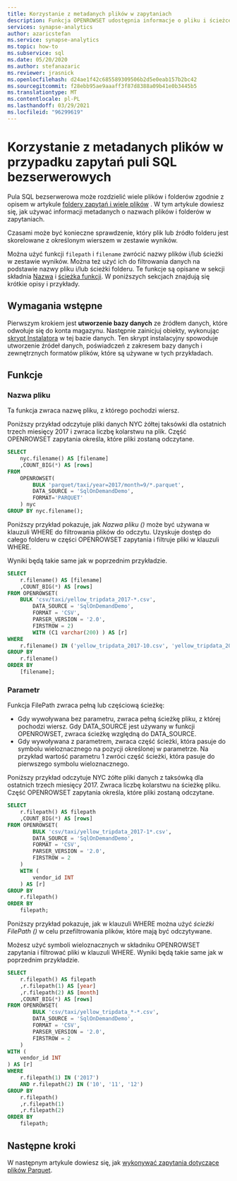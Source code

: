 ```yaml
---
title: Korzystanie z metadanych plików w zapytaniach
description: Funkcja OPENROWSET udostępnia informacje o pliku i ścieżce dotyczące każdego pliku użytego w zapytaniu do filtrowania lub analizowania danych na podstawie nazwy pliku i/lub ścieżki folderu.
services: synapse-analytics
author: azaricstefan
ms.service: synapse-analytics
ms.topic: how-to
ms.subservice: sql
ms.date: 05/20/2020
ms.author: stefanazaric
ms.reviewer: jrasnick
ms.openlocfilehash: d24ae1f42c685589309506b2d5e0eab157b2bc42
ms.sourcegitcommit: f28ebb95ae9aaaff3f87d8388a09b41e0b3445b5
ms.translationtype: MT
ms.contentlocale: pl-PL
ms.lasthandoff: 03/29/2021
ms.locfileid: "96299619"
---
```

# <a name="use-file-metadata-in-serverless-sql-pool-queries"></a>Korzystanie z metadanych plików w przypadku zapytań puli SQL bezserwerowych

Pula SQL bezserwerowa może rozdzielić wiele plików i folderów zgodnie z opisem w artykule [foldery zapytań i wiele plików](query-folders-multiple-csv-files.md) . W tym artykule dowiesz się, jak używać informacji metadanych o nazwach plików i folderów w zapytaniach.

Czasami może być konieczne sprawdzenie, który plik lub źródło folderu jest skorelowane z określonym wierszem w zestawie wyników.

Można użyć funkcji `filepath` i `filename` zwrócić nazwy plików i/lub ścieżki w zestawie wyników. Można też użyć ich do filtrowania danych na podstawie nazwy pliku i/lub ścieżki folderu. Te funkcje są opisane w sekcji składnia [Nazwa](query-data-storage.md#filename-function) i [ścieżka funkcji](query-data-storage.md#filepath-function). W poniższych sekcjach znajdują się krótkie opisy i przykłady.

## <a name="prerequisites"></a>Wymagania wstępne

Pierwszym krokiem jest **utworzenie bazy danych** ze źródłem danych, które odwołuje się do konta magazynu. Następnie zainicjuj obiekty, wykonując [skrypt Instalatora](https://github.com/Azure-Samples/Synapse/blob/master/SQL/Samples/LdwSample/SampleDB.sql) w tej bazie danych. Ten skrypt instalacyjny spowoduje utworzenie źródeł danych, poświadczeń z zakresem bazy danych i zewnętrznych formatów plików, które są używane w tych przykładach.

## <a name="functions"></a>Funkcje

### <a name="filename"></a>Nazwa pliku

Ta funkcja zwraca nazwę pliku, z którego pochodzi wiersz.

Poniższy przykład odczytuje pliki danych NYC żółtej taksówki dla ostatnich trzech miesięcy 2017 i zwraca liczbę kolarstwu na plik. Część OPENROWSET zapytania określa, które pliki zostaną odczytane.

```sql
SELECT
    nyc.filename() AS [filename]
    ,COUNT_BIG(*) AS [rows]
FROM  
    OPENROWSET(
        BULK 'parquet/taxi/year=2017/month=9/*.parquet',
        DATA_SOURCE = 'SqlOnDemandDemo',
        FORMAT='PARQUET'
    ) nyc
GROUP BY nyc.filename();
```

Poniższy przykład pokazuje, jak *Nazwa pliku ()* może być używana w klauzuli WHERE do filtrowania plików do odczytu. Uzyskuje dostęp do całego folderu w części OPENROWSET zapytania i filtruje pliki w klauzuli WHERE.

Wyniki będą takie same jak w poprzednim przykładzie.

```sql
SELECT
    r.filename() AS [filename]
    ,COUNT_BIG(*) AS [rows]
FROM OPENROWSET(
    BULK 'csv/taxi/yellow_tripdata_2017-*.csv',
        DATA_SOURCE = 'SqlOnDemandDemo',
        FORMAT = 'CSV',
        PARSER_VERSION = '2.0',
        FIRSTROW = 2) 
        WITH (C1 varchar(200) ) AS [r]
WHERE
    r.filename() IN ('yellow_tripdata_2017-10.csv', 'yellow_tripdata_2017-11.csv', 'yellow_tripdata_2017-12.csv')
GROUP BY
    r.filename()
ORDER BY
    [filename];
```

### <a name="filepath"></a>Parametr

Funkcja FilePath zwraca pełną lub częściową ścieżkę:

- Gdy wywoływana bez parametru, zwraca pełną ścieżkę pliku, z której pochodzi wiersz. Gdy DATA_SOURCE jest używany w funkcji OPENROWSET, zwraca ścieżkę względną do DATA_SOURCE. 
- Gdy wywoływana z parametrem, zwraca część ścieżki, która pasuje do symbolu wieloznacznego na pozycji określonej w parametrze. Na przykład wartość parametru 1 zwróci część ścieżki, która pasuje do pierwszego symbolu wieloznacznego.

Poniższy przykład odczytuje NYC żółte pliki danych z taksówką dla ostatnich trzech miesięcy 2017. Zwraca liczbę kolarstwu na ścieżkę pliku. Część OPENROWSET zapytania określa, które pliki zostaną odczytane.

```sql
SELECT
    r.filepath() AS filepath
    ,COUNT_BIG(*) AS [rows]
FROM OPENROWSET(
        BULK 'csv/taxi/yellow_tripdata_2017-1*.csv',
        DATA_SOURCE = 'SqlOnDemandDemo',
        FORMAT = 'CSV',
        PARSER_VERSION = '2.0',
        FIRSTROW = 2
    )
    WITH (
        vendor_id INT
    ) AS [r]
GROUP BY
    r.filepath()
ORDER BY
    filepath;
```

Poniższy przykład pokazuje, jak w klauzuli WHERE można użyć *ścieżki FilePath ()* w celu przefiltrowania plików, które mają być odczytywane.

Możesz użyć symboli wieloznacznych w składniku OPENROWSET zapytania i filtrować pliki w klauzuli WHERE. Wyniki będą takie same jak w poprzednim przykładzie.

```sql
SELECT
    r.filepath() AS filepath
    ,r.filepath(1) AS [year]
    ,r.filepath(2) AS [month]
    ,COUNT_BIG(*) AS [rows]
FROM OPENROWSET(
        BULK 'csv/taxi/yellow_tripdata_*-*.csv',
        DATA_SOURCE = 'SqlOnDemandDemo',
        FORMAT = 'CSV',
        PARSER_VERSION = '2.0',        
        FIRSTROW = 2
    )
WITH (
    vendor_id INT
) AS [r]
WHERE
    r.filepath(1) IN ('2017')
    AND r.filepath(2) IN ('10', '11', '12')
GROUP BY
    r.filepath()
    ,r.filepath(1)
    ,r.filepath(2)
ORDER BY
    filepath;
```

## <a name="next-steps"></a>Następne kroki

W następnym artykule dowiesz się, jak [wykonywać zapytania dotyczące plików Parquet](query-parquet-files.md).
